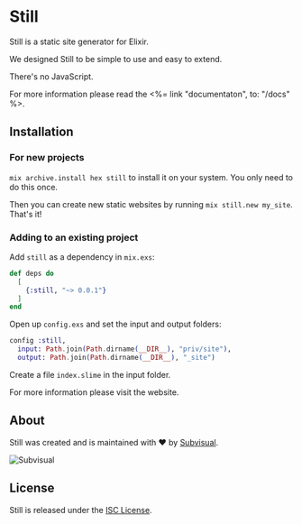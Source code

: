 # Still

Still is a static site generator for Elixir.

We designed Still to be simple to use and easy to extend.

There's no JavaScript.

For more information please read the <%= link "documentaton", to: "/docs" %>.

## Installation

### For new projects

`mix archive.install hex still` to install it on your system. You only need to do this once.

Then you can create new static websites by running `mix still.new my_site`. That's it!

### Adding to an existing project

Add `still` as a dependency in `mix.exs`:

```elixir
def deps do
  [
    {:still, "~> 0.0.1"}
  ]
end
```

Open up `config.exs` and set the input and output folders:

```elixir
config :still,
  input: Path.join(Path.dirname(__DIR__), "priv/site"),
  output: Path.join(Path.dirname(__DIR__), "_site")
```

Create a file `index.slime` in the input folder.

For more information please visit the website.

## About

Still was created and is maintained with :heart: by [Subvisual](http://subvisual.com).

![Subvisual](https://raw.githubusercontent.com/subvisual/guides/master/github/templates/logos/blue.png)

## License

Still is released under the [ISC License](./LICENSE).
